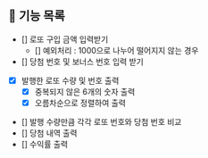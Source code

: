 ## 🚀 기능 목록

- [] 로또 구입 금액 입력받기
  - [] 예외처리 : 1000으로 나누어 떨어지지 않는 경우
- [] 당첨 번호 및 보너스 번호 입력 받기
- [x] 발행한 로또 수량 및 번호 출력
  - [x] 중복되지 않은 6개의 숫자 출력
  - [x] 오름차순으로 정렬하여 출력
- [] 발행 수량만큼 각각 로또 번호와 당첨 번호 비교
- [] 당첨 내역 출력
- [] 수익률 출력
